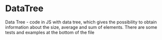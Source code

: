 # DataTree
Data Tree - code in JS with data tree, which gives the possibility to obtain information about the size, average and sum of elements. There are some tests and examples at the bottom of the file
